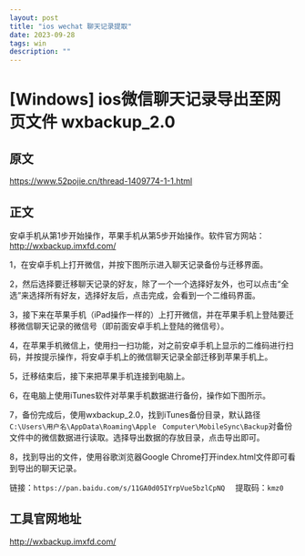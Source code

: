 ```yaml
---
layout: post
title: "ios wechat 聊天记录提取"
date: 2023-09-28
tags: win
description: ""
---
```


# [Windows] ios微信聊天记录导出至网页文件 wxbackup_2.0

## 原文

https://www.52pojie.cn/thread-1409774-1-1.html

## 正文

安卓手机从第1步开始操作，苹果手机从第5步开始操作。软件官方网站：http://wxbackup.imxfd.com/  

1，在安卓手机上打开微信，并按下图所示进入聊天记录备份与迁移界面。  

2，然后选择要迁移聊天记录的好友，除了一个一个选择好友外，也可以点击“全选”来选择所有好友，选择好友后，点击完成，会看到一个二维码界面。  

3，接下来在苹果手机（iPad操作一样的）上打开微信，并在苹果手机上登陆要迁移微信聊天记录的微信号（即前面安卓手机上登陆的微信号）。  

4，在苹果手机微信上，使用扫一扫功能，对之前安卓手机上显示的二维码进行扫码，并按提示操作，将安卓手机上的微信聊天记录全部迁移到苹果手机上。  

5，迁移结束后，接下来把苹果手机连接到电脑上。  

6，在电脑上使用iTunes软件对苹果手机数据进行备份，操作如下图所示。  

7，备份完成后，使用wxbackup_2.0，找到iTunes备份目录，默认路径 
`C:\Users\用户名\AppData\Roaming\Apple `
`Computer\MobileSync\Backup`对备份文件中的微信数据进行读取。选择导出数据的存放目录，点击导出即可。  

8，找到导出的文件，使用谷歌浏览器Google Chrome打开index.html文件即可看到导出的聊天记录。  

链接：`https://pan.baidu.com/s/11GA0d05IYrpVue5bzlCpNQ  `
提取码：`kmz0`

## 工具官网地址

http://wxbackup.imxfd.com/




